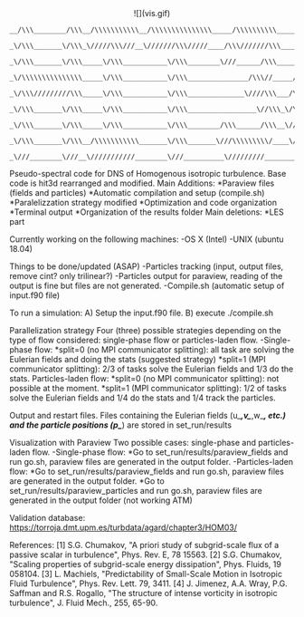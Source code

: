 <center>
![](vis.gif)
</center>

~~~text
__/\\\________/\\\__/\\\\\\\\\\\__/\\\\\\\\\\\\\\\_____/\\\\\\\\\\_____________/\\\\\_
 _\/\\\_______\/\\\_\/////\\\///__\///////\\\/////____/\\\///////\\\________/\\\\////__
  _\/\\\_______\/\\\_____\/\\\___________\/\\\________\///______/\\\______/\\\///_______
   _\/\\\\\\\\\\\\\\\_____\/\\\___________\/\\\_______________/\\\//_____/\\\\\\\\\\\____
    _\/\\\/////////\\\_____\/\\\___________\/\\\______________\////\\\___/\\\\///////\\\__
     _\/\\\_______\/\\\_____\/\\\___________\/\\\_________________\//\\\_\/\\\______\//\\\_
      _\/\\\_______\/\\\_____\/\\\___________\/\\\________/\\\______/\\\__\//\\\______/\\\__
       _\/\\\_______\/\\\__/\\\\\\\\\\\_______\/\\\_______\///\\\\\\\\\/____\///\\\\\\\\\/___
        _\///________\///__\///////////________\///__________\/////////________\/////////_____
~~~

Pseudo-spectral code for DNS of Homogenous isotropic turbulence.
Base code is hit3d rearranged and modified.
Main Additions:
  *Paraview files (fields and particles)
  *Automatic compilation and setup (compile.sh)
  *Paralelizzation strategy modified
  *Optimization and code organization
  *Terminal output
  *Organization of the results folder
Main deletions:
  *LES part


Currently working on the following machines:
-OS X (Intel)
-UNIX (ubuntu 18.04)


Things to be done/updated (ASAP)
-Particles tracking (input, output files, remove cint? only trilinear?)
-Particles output for paraview, reading of the output is fine but files are not generated.
-Compile.sh (automatic setup of input.f90 file)


To run a simulation:
A) Setup the input.f90 file.
B) execute ./compile.sh


Parallelization strategy
Four (three) possible strategies depending on the type of flow considered: single-phase flow or particles-laden flow.
-Single-phase flow:
  *split=0 (no MPI communicator splitting): all task are solving the Eulerian fields and doing the stats (suggested strategy)
  *split=1 (MPI communicator splitting): 2/3 of tasks solve the Eulerian fields and 1/3 do the stats.
Particles-laden flow:
  *split=0 (no MPI communicator splitting): not possible at the moment.
  *split=1 (MPI communicator splitting): 1/2 of tasks solve the Eulerian fields and 1/4 do the stats and 1/4 track the particles.


Output and restart files.
Files containing the Eulerian fields (u_***,v_***,w_***, etc.) and the particle positions (p_***) are stored in set_run/results


Visualization with Paraview
Two possible cases: single-phase and particles-laden flow.
-Single-phase flow:
  *Go to set_run/results/paraview_fields and run go.sh, paraview files are generated in the output folder.
-Particles-laden flow:
  *Go to set_run/results/paraview_fields and run go.sh, paraview files are generated in the output folder.
  *Go to set_run/results/paraview_particles and run go.sh, paraview files are generated in the output folder (not working ATM)


Validation database:
https://torroja.dmt.upm.es/turbdata/agard/chapter3/HOM03/


References:
[1] S.G. Chumakov, "A priori study of subgrid-scale flux of a passive scalar in turbulence", Phys. Rev. E, 78 15563.
[2] S.G. Chumakov, "Scaling properties of subgrid-scale energy dissipation", Phys. Fluids, 19 058104.
[3] L. Machiels, "Predictability of Small-Scale Motion in Isotropic Fluid Turbulence", Phys. Rev. Lett. 79, 3411.
[4] J. Jimenez, A.A. Wray, P.G. Saffman and R.S. Rogallo, "The structure of intense vorticity in isotropic turbulence", J. Fluid Mech., 255, 65-90.
